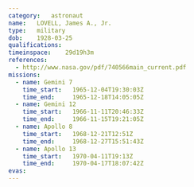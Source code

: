 ```yaml
---
category:	astronaut
name:	LOVELL, James A., Jr.
type:	military
dob:	1928-03-25
qualifications:
timeinspace:	29d19h3m
references:
  - http://www.nasa.gov/pdf/740566main_current.pdf
missions:
  - name: Gemini 7
    time_start:   1965-12-04T19:30:03Z
    time_end:     1965-12-18T14:05:05Z
  - name: Gemini 12
    time_start:   1966-11-11T20:46:33Z
    time_end:     1966-11-15T19:21:05Z
  - name: Apollo 8
    time_start:   1968-12-21T12:51Z
    time_end:     1968-12-27T15:51:43Z
  - name: Apollo 13
    time_start:   1970-04-11T19:13Z
    time_end:     1970-04-17T18:07:42Z
evas:
---
```

